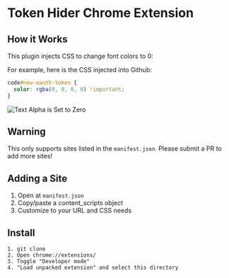 # Token Hider Chrome Extension

## How it Works

This plugin injects CSS to change font colors to 0:

For example, here is the CSS injected into Github:

```css
code#new-oauth-token {
  color: rgba(0, 0, 0, 0) !important;
}
```

![Text Alpha is Set to Zero](https://p-ZmFjNlQ.b3.n0.cdn.getcloudapp.com/items/04ukn65R/Image+2019-11-12+at+12.20.05+PM.png?v=1bc7bae0ee00f4616508cb5f8752e690)

## Warning

This only supports sites listed in the `manifest.json`. Please
submit a PR to add more sites!

## Adding a Site

1. Open at `manifest.json`
2. Copy/paste a content_scripts object
3. Customize to your URL and CSS needs

## Install

```
1. git clone
2. Open chrome://extensions/
3. Toggle "Developer mode"
4. "Load unpacked extension" and select this directory
```
